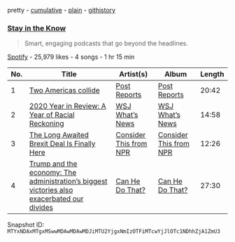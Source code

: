 pretty - [cumulative](/playlists/cumulative/37i9dQZF1DX0BxHamIEkKV.md) - [plain](/playlists/plain/37i9dQZF1DX0BxHamIEkKV) - [githistory](https://github.githistory.xyz/mackorone/spotify-playlist-archive/blob/main/playlists/plain/37i9dQZF1DX0BxHamIEkKV)

### [Stay in the Know](https://open.spotify.com/playlist/37i9dQZF1DX0BxHamIEkKV)

> Smart, engaging podcasts that go beyond the headlines.

[Spotify](https://open.spotify.com/user/spotify) - 25,979 likes - 4 songs - 1 hr 15 min

| No. | Title | Artist(s) | Album | Length |
|---|---|---|---|---|
| 1 | [Two Americas collide](https://open.spotify.com/episode/1idsbT8zcNTi1HdKzjJ4Y2) | [Post Reports](https://open.spotify.com/show/4c2PEjWLJ5vGUu2kjRR808) | [Post Reports](https://open.spotify.com/show/4c2PEjWLJ5vGUu2kjRR808) | 20:42 |
| 2 | [2020 Year in Review: A Year of Racial Reckoning](https://open.spotify.com/episode/3Hn83wcbfpFKpP7pVOo9FE) | [WSJ What’s News](https://open.spotify.com/show/59176gU8vcFho6Sc1dm3Lu) | [WSJ What’s News](https://open.spotify.com/show/59176gU8vcFho6Sc1dm3Lu) | 14:58 |
| 3 | [The Long Awaited Brexit Deal Is Finally Here](https://open.spotify.com/episode/3p0RTlOIDoFKYL7FXahnbA) | [Consider This from NPR](https://open.spotify.com/show/3Z6JdCS2d0eFEpXHKI6WqH) | [Consider This from NPR](https://open.spotify.com/show/3Z6JdCS2d0eFEpXHKI6WqH) | 12:26 |
| 4 | [Trump and the economy: The administration’s biggest victories also exacerbated our divides](https://open.spotify.com/episode/27cbthZCG4dLzdj0aKydMo) | [Can He Do That?](https://open.spotify.com/show/7d3VDv4ekyUrfTaIB4hbqW) | [Can He Do That?](https://open.spotify.com/show/7d3VDv4ekyUrfTaIB4hbqW) | 27:30 |

Snapshot ID: `MTYxNDAxMTgxMSwwMDAwMDAwMDJiMTU2YjgxNmIzOTFiMTcwYjJlOTc1NDhhZjA1ZmU3`

